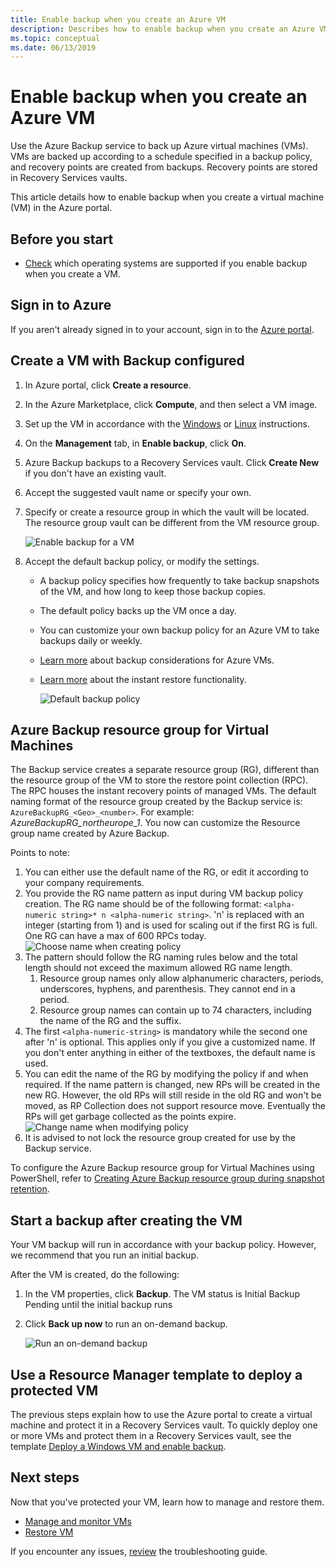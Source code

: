 ```yaml
---
title: Enable backup when you create an Azure VM
description: Describes how to enable backup when you create an Azure VM with Azure Backup.
ms.topic: conceptual
ms.date: 06/13/2019
---
```


# Enable backup when you create an Azure VM

Use the Azure Backup service to back up Azure virtual machines (VMs). VMs are backed up according to a schedule specified in a backup policy, and recovery points are created from backups. Recovery points are stored in Recovery Services vaults.

This article details how to enable backup when you create a virtual machine (VM) in the Azure portal.  

## Before you start

- [Check](backup-support-matrix-iaas.md#supported-backup-actions) which operating systems are supported if you enable backup when you create a VM.

## Sign in to Azure

If you aren't already signed in to your account, sign in to the [Azure portal](https://portal.azure.com).

## Create a VM with Backup configured

1. In Azure portal, click **Create a resource**.

2. In the Azure Marketplace, click **Compute**, and then select a VM image.

3. Set up the VM in accordance with the [Windows](https://docs.microsoft.com/azure/virtual-machines/windows/quick-create-portal) or [Linux](https://docs.microsoft.com/azure/virtual-machines/linux/quick-create-portal) instructions.

4. On the **Management** tab, in **Enable backup**, click **On**.
5. Azure Backup backups to a Recovery Services vault. Click **Create New** if you don't have an existing vault.
6. Accept the suggested vault name or specify your own.
7. Specify or create a resource group in which the vault will be located. The resource group vault can be different from the VM resource group.

    ![Enable backup for a VM](./media/backup-during-vm-creation/enable-backup.png)

8. Accept the default backup policy, or modify the settings.
    - A backup policy specifies how frequently to take backup snapshots of the VM, and how long to keep those backup copies.
    - The default policy backs up the VM once a day.
    - You can customize your own backup policy for an Azure VM to take backups daily or weekly.
    - [Learn more](backup-azure-vms-introduction.md#backup-and-restore-considerations) about backup considerations for Azure VMs.
    - [Learn more](backup-instant-restore-capability.md) about the instant restore functionality.

      ![Default backup policy](./media/backup-during-vm-creation/daily-policy.png)

## Azure Backup resource group for Virtual Machines

The Backup service creates a separate resource group (RG), different than the resource group of the VM to store the restore point collection (RPC). The RPC houses the instant recovery points of managed VMs. The default naming format of the resource group created by the Backup service is: `AzureBackupRG_<Geo>_<number>`. For example: *AzureBackupRG_northeurope_1*. You now can customize the Resource group name created by Azure Backup.

Points to note:

1. You can either use the default name of the RG, or edit it according to your company requirements.
2. You provide the RG name pattern as input during VM backup policy creation. The RG name should be of the following format:
              `<alpha-numeric string>* n <alpha-numeric string>`. 'n' is replaced with an integer (starting from 1) and is used for scaling out if the first RG is full. One RG can have a max of 600 RPCs today.
              ![Choose name when creating policy](./media/backup-during-vm-creation/create-policy.png)
3. The pattern should follow the RG naming rules below and the total length should not exceed the maximum allowed RG name length.
    1. Resource group names only allow alphanumeric characters, periods, underscores, hyphens, and parenthesis. They cannot end in a period.
    2. Resource group names can contain up to 74 characters, including the name of the RG and the suffix.
4. The first `<alpha-numeric-string>` is mandatory while the second one after 'n' is optional. This applies only if you give a customized name. If you don't enter anything in either of the textboxes, the default name is used.
5. You can edit the name of the RG by modifying the policy if and when required. If the name pattern is changed, new RPs will be created in the new RG. However, the old RPs will still reside in the old RG and won't be moved, as RP Collection does not support resource move. Eventually the RPs will get garbage collected as the points expire.
![Change name when modifying policy](./media/backup-during-vm-creation/modify-policy.png)
6. It is advised to not lock the resource group created for use by the Backup service.

To configure the Azure Backup resource group for Virtual Machines using PowerShell, refer to [Creating Azure Backup resource group during snapshot retention](backup-azure-vms-automation.md#creating-azure-backup-resource-group-during-snapshot-retention).

## Start a backup after creating the VM

Your VM backup will run in accordance with your backup policy. However, we recommend that you run an initial backup.

After the VM is created, do the following:

1. In the VM properties, click **Backup**. The VM status is Initial Backup Pending until the initial backup runs
2. Click **Back up now** to run an on-demand backup.

    ![Run an on-demand backup](./media/backup-during-vm-creation/run-backup.png)

## Use a Resource Manager template to deploy a protected VM

The previous steps explain how to use the Azure portal to create a virtual machine and protect it in a Recovery Services vault. To quickly deploy one or more VMs and protect them in a Recovery Services vault, see the template [Deploy a Windows VM and enable backup](https://azure.microsoft.com/resources/templates/101-recovery-services-create-vm-and-configure-backup/).

## Next steps

Now that you've protected your VM, learn how to manage and restore them.

- [Manage and monitor VMs](backup-azure-manage-vms.md)
- [Restore VM](backup-azure-arm-restore-vms.md)

If you encounter any issues, [review](backup-azure-vms-troubleshoot.md) the troubleshooting guide.

